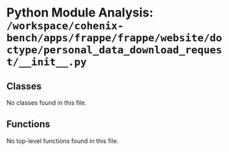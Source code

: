# Python Module Analysis: `/workspace/cohenix-bench/apps/frappe/frappe/website/doctype/personal_data_download_request/__init__.py`

## Classes

No classes found in this file.


## Functions

No top-level functions found in this file.
